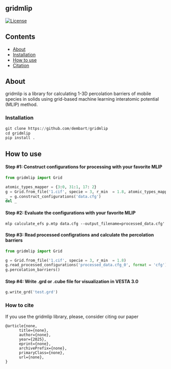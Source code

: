 ## gridmlip
<p align="left">
<a href="https://github.com/dembart/gridmlip/blob/main/LICENSE"><img alt="License" src="https://img.shields.io/badge/license-MIT-darkred"></a>


## Contents
- [About](#about)
- [Installation](#installation)
- [How to use](#how-to-use)
- [Citation](#how-to-cite)


## About

gridmlip is a library for calculating 1-3D percolation barriers of mobile species in solids using grid-based machine learning interatomic potential (MLIP) method.

### Installation

```python
git clone https://github.com/dembart/gridmlip
cd gridmlip
pip install .
```

## How to use

#### Step #1: Construct configurations for processing with your favorite MLIP
```python
from gridmlip import Grid

atomic_types_mapper = {3:0, 31:1, 17: 2}
g = Grid.from_file('1.cif', specie = 3, r_min  = 1.8, atomic_types_mapper=atomic_types_mapper)
_ = g.construct_configurations('data.cfg')
del _

```

#### Step #2: Evaluate the configurations with your favorite MLIP

```
mlp calculate_efs p.mtp data.cfg --output_filename=processed_data.cfg'
```

#### Step #3: Read processed configrations and calculate the percolation barriers

```python
from gridmlip import Grid

g = Grid.from_file('1.cif', specie = 3, r_min  = 1.8)
g.read_processed_configurations('processed_data.cfg_0', format = 'cfg')
g.percolation_barriers()
```

#### Step #4: Write .grd or .cube file for visualization in VESTA 3.0

```python
g.write_grd('test.grd')
```


### How to cite
If you use the gridmlip library, please, consider citing our paper 
```
@article{none,
      title={none}, 
      author={none},
      year={2025},
      eprint={none},
      archivePrefix={none},
      primaryClass={none},
      url={none}, 
}
```

